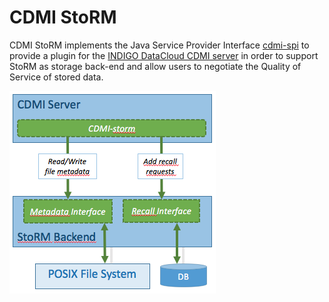 # CDMI StoRM

CDMI StoRM implements the Java Service Provider Interface [cdmi-spi](https://github.com/indigo-dc/cdmi-spi) to provide a plugin for the [INDIGO DataCloud CDMI server](https://github.com/indigo-dc/cdmi) in order to support StoRM as storage back-end and allow users to negotiate the Quality of Service of stored data.



![](/assets/cdmi-storm.png)

